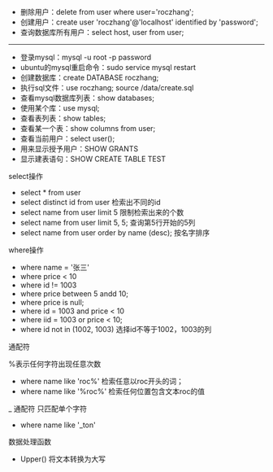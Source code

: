 - 删除用户：delete from user where user='roczhang';
- 创建用户：create user 'roczhang'@'localhost' identified by 'password';
- 查询数据库所有用户：select host, user from user;

------



- 登录mysql：mysql -u root -p
  password
- ubuntu的mysql重启命令：sudo service mysql restart
- 创建数据库：create DATABASE roczhang;
- 执行sql文件：use roczhang; source /data/create.sql
- 查看mysql数据库列表：show databases;
- 使用某个库：use mysql;
- 查看表列表：show tables;
- 查看某一个表：show columns from user;
- 查看当前用户：select user();
- 用来显示授予用户：SHOW GRANTS
- 显示建表语句：SHOW CREATE TABLE TEST

select操作

- select * from user
- select distinct id from user 检索出不同的id
- select name from user limit 5 限制检索出来的个数
- select name from user limit 5, 5; 查询第5行开始的5列
- select name from user order by name (desc); 按名字排序

where操作

- where name = '张三'
- where price < 10
- where id != 1003
- where price between 5 andd 10;
- where price is null;
- where id = 1003 and price < 10
- where iid = 1003 or price < 10;
- where id not in (1002, 1003) 选择id不等于1002，1003的列

通配符

%表示任何字符出现任意次数

- where name like 'roc%' 检索任意以roc开头的词；
- where name like '%roc%' 检索任何位置包含文本roc的值

_ 通配符 只匹配单个字符

- where name like '_ton'

数据处理函数

- Upper() 将文本转换为大写

